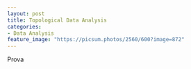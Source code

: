 ```yaml
---
layout: post
title: Topological Data Analysis
categories:
- Data Analysis
feature_image: "https://picsum.photos/2560/600?image=872"
---
```


Prova


